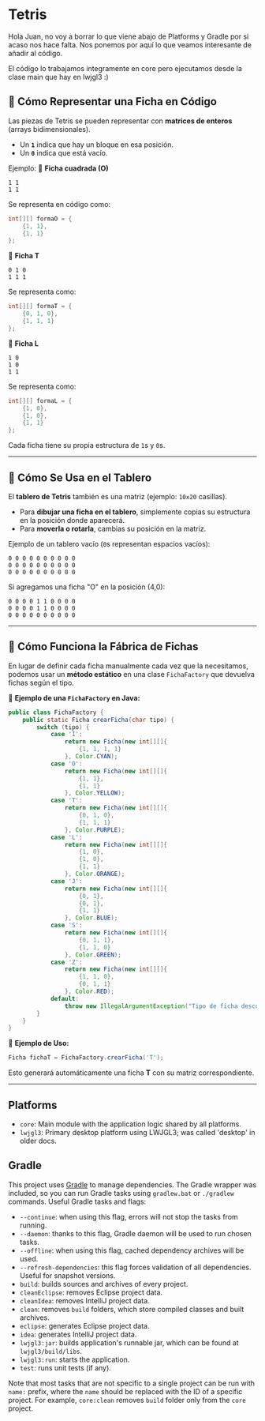 # Tetris

Hola Juan, no voy a borrar lo que viene abajo de Platforms y Gradle por si acaso nos hace falta. Nos ponemos por aquí lo que veamos interesante de añadir al código.

El código lo trabajamos integramente en core pero ejecutamos desde la clase main que hay en lwjgl3 :)


## 🔹 **Cómo Representar una Ficha en Código**

Las piezas de Tetris se pueden representar con **matrices de enteros** (arrays bidimensionales).

* Un **`1`** indica que hay un bloque en esa posición.
* Un **`0`** indica que está vacío.

Ejemplo:
📌 **Ficha cuadrada (O)**

```plaintext
1 1
1 1
```

Se representa en código como:

```java
int[][] formaO = {
    {1, 1},
    {1, 1}
};
```

📌 **Ficha T**

```plaintext
0 1 0
1 1 1
```

Se representa como:

```java
int[][] formaT = {
    {0, 1, 0},
    {1, 1, 1}
};
```

📌 **Ficha L**

```plaintext
1 0
1 0
1 1
```

Se representa como:

```java
int[][] formaL = {
    {1, 0},
    {1, 0},
    {1, 1}
};
```

Cada ficha tiene su propia estructura de `1`s y `0`s.

---

## 🔹 **Cómo Se Usa en el Tablero**

El **tablero de Tetris** también es una matriz (ejemplo: `10x20` casillas).

* Para **dibujar una ficha en el tablero**, simplemente copias su estructura en la posición donde aparecerá.
* Para **moverla o rotarla**, cambias su posición en la matriz.

Ejemplo de un tablero vacío (`0`s representan espacios vacíos):

```plaintext
0 0 0 0 0 0 0 0 0 0
0 0 0 0 0 0 0 0 0 0
0 0 0 0 0 0 0 0 0 0
```

Si agregamos una ficha "O" en la posición (4,0):

```plaintext
0 0 0 0 1 1 0 0 0 0
0 0 0 0 1 1 0 0 0 0
0 0 0 0 0 0 0 0 0 0
```

---

## 🔹 **Cómo Funciona la Fábrica de Fichas**

En lugar de definir cada ficha manualmente cada vez que la necesitamos, podemos usar un **método estático** en una clase `FichaFactory` que devuelva fichas según el tipo.

📌 **Ejemplo de una `FichaFactory` en Java:**

```java
public class FichaFactory {
    public static Ficha crearFicha(char tipo) {
        switch (tipo) {
            case 'I':
                return new Ficha(new int[][]{
                    {1, 1, 1, 1}
                }, Color.CYAN);
            case 'O':
                return new Ficha(new int[][]{
                    {1, 1},
                    {1, 1}
                }, Color.YELLOW);
            case 'T':
                return new Ficha(new int[][]{
                    {0, 1, 0},
                    {1, 1, 1}
                }, Color.PURPLE);
            case 'L':
                return new Ficha(new int[][]{
                    {1, 0},
                    {1, 0},
                    {1, 1}
                }, Color.ORANGE);
            case 'J':
                return new Ficha(new int[][]{
                    {0, 1},
                    {0, 1},
                    {1, 1}
                }, Color.BLUE);
            case 'S':
                return new Ficha(new int[][]{
                    {0, 1, 1},
                    {1, 1, 0}
                }, Color.GREEN);
            case 'Z':
                return new Ficha(new int[][]{
                    {1, 1, 0},
                    {0, 1, 1}
                }, Color.RED);
            default:
                throw new IllegalArgumentException("Tipo de ficha desconocido: " + tipo);
        }
    }
}
```

📌 **Ejemplo de Uso:**

```java
Ficha fichaT = FichaFactory.crearFicha('T');
```

Esto generará automáticamente una ficha **T** con su matriz correspondiente.

---








## Platforms

- `core`: Main module with the application logic shared by all platforms.
- `lwjgl3`: Primary desktop platform using LWJGL3; was called 'desktop' in older docs.

## Gradle

This project uses [Gradle](https://gradle.org/) to manage dependencies.
The Gradle wrapper was included, so you can run Gradle tasks using `gradlew.bat` or `./gradlew` commands.
Useful Gradle tasks and flags:

- `--continue`: when using this flag, errors will not stop the tasks from running.
- `--daemon`: thanks to this flag, Gradle daemon will be used to run chosen tasks.
- `--offline`: when using this flag, cached dependency archives will be used.
- `--refresh-dependencies`: this flag forces validation of all dependencies. Useful for snapshot versions.
- `build`: builds sources and archives of every project.
- `cleanEclipse`: removes Eclipse project data.
- `cleanIdea`: removes IntelliJ project data.
- `clean`: removes `build` folders, which store compiled classes and built archives.
- `eclipse`: generates Eclipse project data.
- `idea`: generates IntelliJ project data.
- `lwjgl3:jar`: builds application's runnable jar, which can be found at `lwjgl3/build/libs`.
- `lwjgl3:run`: starts the application.
- `test`: runs unit tests (if any).

Note that most tasks that are not specific to a single project can be run with `name:` prefix, where the `name` should be replaced with the ID of a specific project.
For example, `core:clean` removes `build` folder only from the `core` project.
